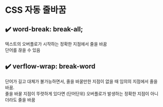 # CSS 자동 줄바꿈

## :heavy_check_mark: word-break: break-all;
텍스트의 오버플로가 시작하는 정확한 지점에서 줄을 바꿈      
단어를 끊을 수 있음



## :heavy_check_mark: verflow-wrap: break-word
단어가 길고 대체가 불가능하면서, 줄을 바꿀만한 지점이 없을 때 임의의 지점에서 줄을 바꿈.    
줄을 바꿀 지점이 뚜렷하게 있다면 (단어단위) 오버플로가 발생하는 정확한 지점이 아니더라도 줄을 바꿈